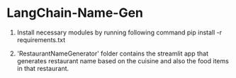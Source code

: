 # LangChain-Name-Gen
1. Install necessary modules by running following command
	pip install -r requirements.txt

2. 'RestaurantNameGenerator' folder contains the streamlit app that generates restaurant name based on the cuisine and also the food items in that restaurant.
